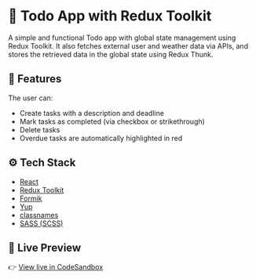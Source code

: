 # 📝 Todo App with Redux Toolkit

A simple and functional Todo app with global state management using Redux Toolkit.
It also fetches external user and weather data via APIs, and stores the retrieved data in the global state using Redux Thunk.

## 🎯 Features

The user can:

- Create tasks with a description and deadline
- Mark tasks as completed (via checkbox or strikethrough)
- Delete tasks
- Overdue tasks are automatically highlighted in red

## ⚙️ Tech Stack

- [React](https://react.dev/)
- [Redux Toolkit](https://redux-toolkit.js.org/)
- [Formik](https://formik.org/)
- [Yup](https://github.com/jquense/yup)
- [classnames](https://github.com/JedWatson/classnames)
- [SASS (SCSS)](https://sass-lang.com/)

## 🔗 Live Preview

👉 [View live in CodeSandbox](https://codesandbox.io/p/github/victoriastruk/todo-with-redux-toolkit/main)
